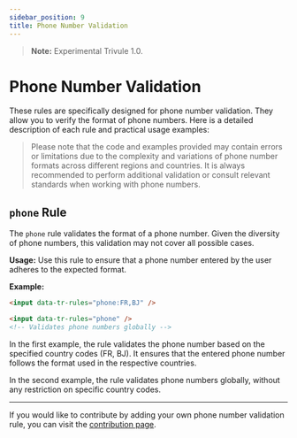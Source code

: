 ```yaml
---
sidebar_position: 9
title: Phone Number Validation
---
```

> **Note:** Experimental Trivule 1.0.
# Phone Number Validation
These rules are specifically designed for phone number validation. They allow you to verify the format of phone numbers. Here is a detailed description of each rule and practical usage examples:

> Please note that the code and examples provided may contain errors or limitations due to the complexity and variations of phone number formats across different regions and countries. It is always recommended to perform additional validation or consult relevant standards when working with phone numbers.

## `phone` Rule

The `phone` rule validates the format of a phone number. Given the diversity of phone numbers, this validation may not cover all possible cases.

**Usage:** Use this rule to ensure that a phone number entered by the user adheres to the expected format.

**Example:**
```html
<input data-tr-rules="phone:FR,BJ" /> 

<input data-tr-rules="phone" />
<!-- Validates phone numbers globally -->
```

In the first example, the rule validates the phone number based on the specified country codes (FR, BJ). It ensures that the entered phone number follows the format used in the respective countries.

In the second example, the rule validates phone numbers globally, without any restriction on specific country codes.

---

If you would like to contribute by adding your own phone number validation rule, you can visit the [contribution page](/docs/contribution).